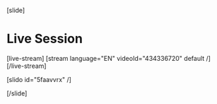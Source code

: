 [slide]
# Live Session

[live-stream]
[stream language="EN" videoId="434336720" default /]
[/live-stream]

[slido id="5faavvrx" /]

[/slide]